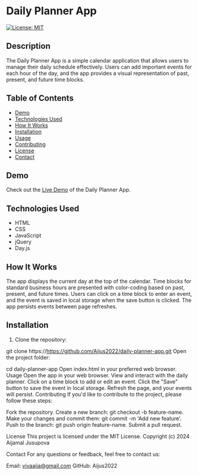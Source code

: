 # Daily Planner App

[![License: MIT](https://img.shields.io/badge/License-MIT-yellow.svg)](https://github.com/Aijus2022/daily-planner-app/blob/main/LICENSE)


## Description

The Daily Planner App is a simple calendar application that allows users to manage their daily schedule effectively. Users can add important events for each hour of the day, and the app provides a visual representation of past, present, and future time blocks.

## Table of Contents

- [Demo](#demo)
- [Technologies Used](#technologies-used)
- [How It Works](#how-it-works)
- [Installation](#installation)
- [Usage](#usage)
- [Contributing](#contributing)
- [License](#license)
- [Contact](#contact)

## Demo

Check out the [Live Demo](https://aijus2022.github.io/daily-planner-app/) of the Daily Planner App.


## Technologies Used

- HTML
- CSS
- JavaScript
- jQuery
- Day.js

## How It Works

The app displays the current day at the top of the calendar. Time blocks for standard business hours are presented with color-coding based on past, present, and future times. Users can click on a time block to enter an event, and the event is saved in local storage when the save button is clicked. The app persists events between page refreshes.

## Installation

1. Clone the repository:

git clone https://https://github.com/Aijus2022/daily-planner-app.git
Open the project folder:

cd daily-planner-app
Open index.html in your preferred web browser.
Usage
Open the app in your web browser.
View and interact with the daily planner.
Click on a time block to add or edit an event.
Click the "Save" button to save the event in local storage.
Refresh the page, and your events will persist.
Contributing
If you'd like to contribute to the project, please follow these steps:

Fork the repository.
Create a new branch: git checkout -b feature-name.
Make your changes and commit them: git commit -m 'Add new feature'.
Push to the branch: git push origin feature-name.
Submit a pull request.

License
This project is licensed under the MIT License.
Copyright (c) 2024 Aijamal Jusupova

Contact
For any questions or feedback, feel free to contact us:

Email: vivaaija@gmail.com
GitHub:  Aijus2022

